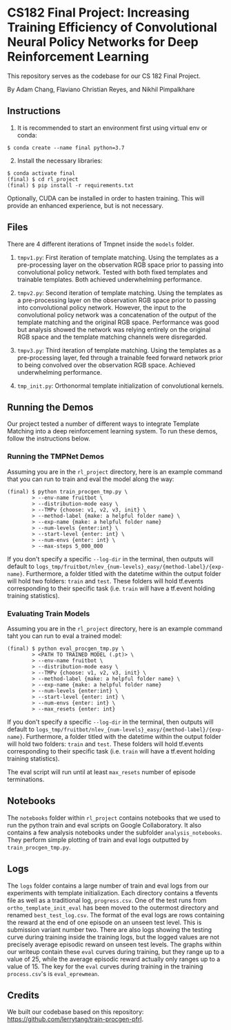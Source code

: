 # CS182 Final Project: Increasing Training Efficiency of Convolutional Neural Policy Networks for Deep Reinforcement Learning

This repository serves as the codebase for our CS 182 Final Project.

By Adam Chang, Flaviano Christian Reyes, and Nikhil Pimpalkhare

## Instructions

1. It is recommended to start an environment first using virtual env or conda:
```
$ conda create --name final python=3.7
```

2. Install the necessary libraries:
```
$ conda activate final
(final) $ cd rl_project
(final) $ pip install -r requirements.txt
```

Optionally, CUDA can be installed in order to hasten training. This will provide an enhanced experience, but is not necessary.

## Files

There are 4 different iterations of Tmpnet inside the `models` folder.

1. `tmpv1.py`: First iteration of template matching. Using the templates as a pre-processing layer on the observation RGB space prior to passing into convolutional policy network. Tested with both fixed templates and trainable templates. Both achieved underwhelming performance.

2. `tmpv2.py`: Second iteration of template matching. Using the templates as a pre-processing layer on the observation RGB space prior to passing into convolutional policy network. However, the input to the convolutional policy network was a concatenation of the output of the template matching and the original RGB space. Performance was good but analysis showed the network was relying entirely on the original RGB space and the template matching channels were disregarded.

3. `tmpv3.py`: Third iteration of template matching. Using the templates as a pre-processing layer, fed through a trainable feed forward network prior to being convolved over the observation RGB space. Achieved underwhelming performance.

4. `tmp_init.py`: Orthonormal template initialization of convolutional kernels.

## Running the Demos

Our project tested a number of different ways to integrate Template Matching into a deep reinforcement learning system. To run these demos, follow the instructions below.

### Running the TMPNet Demos

Assuming you are in the `rl_project` directory, here is an example command that you can run to train and eval the model along the way:

```
(final) $ python train_procgen_tmp.py \
        > --env-name fruitbot \
        > --distribution-mode easy \
        > --TMPv {choose: v1, v2, v3, init} \
        > --method-label {make: a helpful folder name} \
        > --exp-name {make: a helpful folder name}
        > --num-levels {enter:int} \
        > --start-level {enter: int} \
        > --num-envs {enter: int} \
        > --max-steps 5_000_000
```

If you don't specify a specific `--log-dir` in the terminal, then outputs will default to `logs_tmp/fruitbot/nlev_{num-levels}_easy/{method-label}/{exp-name}`. Furthermore, a folder titled with the datetime within the output folder will hold two folders: `train` and `test`. These folders will hold tf.events corresponding to their specific task (i.e. `train` will have a tf.event holding training statistics).

### Evaluating Train Models

Assuming you are in the `rl_project` directory, here is an example command taht you can run to eval a trained model:

```
(final) $ python eval_procgen_tmp.py \
        > <PATH TO TRAINED MODEL (.pt)> \
        > --env-name fruitbot \
        > --distribution-mode easy \
        > --TMPv {choose: v1, v2, v3, init} \
        > --method-label {make: a helpful folder name} \
        > --exp-name {make: a helpful folder name}
        > --num-levels {enter:int} \
        > --start-level {enter: int} \
        > --num-envs {enter: int} \
        > --max_resets {enter: int}
```

If you don't specify a specific `--log-dir` in the terminal, then outputs will default to `logs_tmp/fruitbot/nlev_{num-levels}_easy/{method-label}/{exp-name}`. Furthermore, a folder titled with the datetime within the output folder will hold two folders: `train` and `test`. These folders will hold tf.events corresponding to their specific task (i.e. `train` will have a tf.event holding training statistics).

The eval script will run until at least `max_resets` number of episode terminations.

## Notebooks

The `notebooks` folder within `rl_project` contains notebooks that we used to run the python train and eval scripts on Google Collaboratory. It also contains a few analysis notebooks under the subfolder `analysis_notebooks`. They perform simple plotting of train and eval logs outputted by `train_procgen_tmp.py`.

## Logs

The `logs` folder contains a large number of train and eval logs from our experiments with template initialization. Each directory contains a tfevents file as well as a traditional log, `progress.csv`. One of the test runs from `ortho_template_init_eval` has been moved to the outermost directory and renamed `best_test_log.csv`. The format of the eval logs are rows containing the reward at the end of one episode on an unseen test level. This is submission variant number two. There are also logs showing the testing curve during training inside the training logs, but the logged values are not precisely average episodic reward on unseen test levels. The graphs within our writeup contain these `eval` curves during training, but they range up to a value of 25, while the average episodic reward actually only ranges up to a value of 15. The key for the `eval` curves during training in the training `process.csv`'s is `eval_eprewmean`.

## Credits
We built our codebase based on this repository: https://github.com/lerrytang/train-procgen-pfrl.
